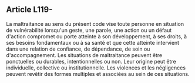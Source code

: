 ## Article L119-

La maltraitance au sens du présent code vise toute personne en situation de vulnérabilité lorsqu'un geste,
une parole, une action ou un défaut d'action compromet ou porte atteinte à son développement, à ses droits,
à ses besoins fondamentaux ou à sa santé et que cette atteinte intervient dans une relation de confiance,
de dépendance, de soin ou d'accompagnement. Les situations de maltraitance peuvent être ponctuelles
ou durables, intentionnelles ou non. Leur origine peut être individuelle, collective ou institutionnelle. Les
violences et les négligences peuvent revêtir des formes multiples et associées au sein de ces situations.


